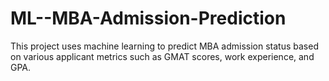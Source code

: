 # ML--MBA-Admission-Prediction
This project uses machine learning to predict MBA admission status based on various applicant metrics such as GMAT scores, work experience, and GPA.
